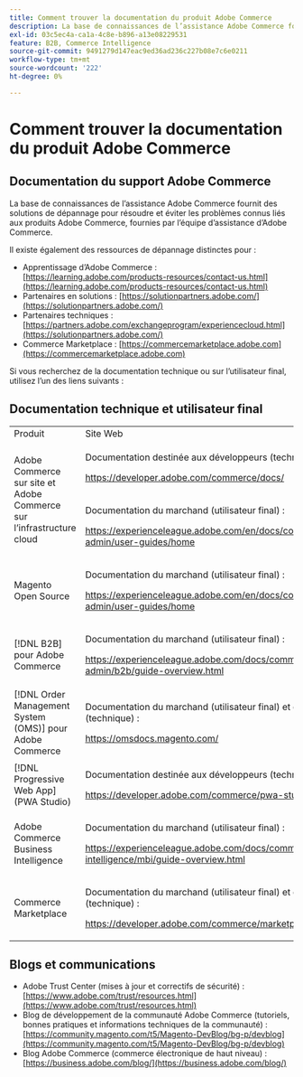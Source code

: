 ```yaml
---
title: Comment trouver la documentation du produit Adobe Commerce
description: La base de connaissances de l’assistance Adobe Commerce fournit des solutions de dépannage pour résoudre et éviter les problèmes connus liés aux produits Adobe Commerce, fournies par l’équipe d’assistance d’Adobe Commerce.
exl-id: 03c5ec4a-ca1a-4c8e-b896-a13e08229531
feature: B2B, Commerce Intelligence
source-git-commit: 9491279d147eac9ed36ad236c227b08e7c6e0211
workflow-type: tm+mt
source-wordcount: '222'
ht-degree: 0%

---
```


# Comment trouver la documentation du produit Adobe Commerce

## Documentation du support Adobe Commerce

La base de connaissances de l’assistance Adobe Commerce fournit des solutions de dépannage pour résoudre et éviter les problèmes connus liés aux produits Adobe Commerce, fournies par l’équipe d’assistance d’Adobe Commerce.

Il existe également des ressources de dépannage distinctes pour :

* Apprentissage d’Adobe Commerce : [https://learning.adobe.com/products-resources/contact-us.html](https://learning.adobe.com/products-resources/contact-us.html)
* Partenaires en solutions : [https://solutionpartners.adobe.com/](https://solutionpartners.adobe.com/)
* Partenaires techniques : [https://partners.adobe.com/exchangeprogram/experiencecloud.html](https://solutionpartners.adobe.com/)
* Commerce Marketplace : [https://commercemarketplace.adobe.com](https://commercemarketplace.adobe.com)

Si vous recherchez de la documentation technique ou sur l’utilisateur final, utilisez l’un des liens suivants :

## Documentation technique et utilisateur final

<table>
<tbody>
<tr>
<td>Produit</td>
<td>Site Web</td>
</tr>
<tr>
<td rowspan="2">Adobe Commerce sur site et
Adobe Commerce sur l’infrastructure cloud</td>
<td>
<p>Documentation destinée aux développeurs (technique) :</p>
<p><a href="https://developer.adobe.com/commerce/docs/">https://developer.adobe.com/commerce/docs/</a></p>
</td>
</tr>
<tr>
<td>
<p>Documentation du marchand (utilisateur final) :</p>
<p><a href="https://experienceleague.adobe.com/en/docs/commerce-admin/user-guides/home">https://experienceleague.adobe.com/en/docs/commerce-admin/user-guides/home</a></p>
</td>
</tr>
<tr>
<td>
<p>Magento Open Source</p>
<p> </p>
</td>
<td>
<p>Documentation du marchand (utilisateur final) :</p>
<p><a href="https://experienceleague.adobe.com/en/docs/commerce-admin/user-guides/home">https://experienceleague.adobe.com/en/docs/commerce-admin/user-guides/home</a></p>
</td>
</tr>
<tr>
<td>
<p>[!DNL B2B] pour Adobe Commerce</p>
<p> </p>
</td>
<td>
<p>Documentation du marchand (utilisateur final) :</p>
<p><a href="https://experienceleague.adobe.com/docs/commerce-admin/b2b/guide-overview.html">https://experienceleague.adobe.com/docs/commerce-admin/b2b/guide-overview.html</a></p>
</td>
</tr>
<tr>
<td>[!DNL Order Management System (OMS)] pour Adobe Commerce</td>
<td>
<p>Documentation du marchand (utilisateur final) et du développeur (technique) :</p>
<p><a href="https://omsdocs.magento.com/">https://omsdocs.magento.com/</a></p>
</td>
</tr>
<tr>
<td>[!DNL Progressive Web App] (PWA Studio)</td>
<td>
<p>Documentation destinée aux développeurs (technique) :</p>
<p><a href="https://developer.adobe.com/commerce/pwa-studio/">https://developer.adobe.com/commerce/pwa-studio/</a></p>
</td>
</tr>
<tr>
<td>Adobe Commerce Business Intelligence</td>
<td>
<p>Documentation du marchand (utilisateur final) :</p>
<p><a href="https://experienceleague.adobe.com/docs/commerce-business-intelligence/mbi/guide-overview.html">https://experienceleague.adobe.com/docs/commerce-business-intelligence/mbi/guide-overview.html</a></p>
</td>
</tr>
<tr>
<td>Commerce Marketplace</td>
<td>
<p>Documentation du marchand (utilisateur final) et du développeur (technique) :</p>
<p><a href="https://developer.adobe.com/commerce/marketplace/guides/sellers/">https://developer.adobe.com/commerce/marketplace/guides/sellers/</a></p>
</td>
</tr>
</tbody>
</table>


## Blogs et communications

* Adobe Trust Center (mises à jour et correctifs de sécurité) : [https://www.adobe.com/trust/resources.html](https://www.adobe.com/trust/resources.html)
* Blog de développement de la communauté Adobe Commerce (tutoriels, bonnes pratiques et informations techniques de la communauté) : [https://community.magento.com/t5/Magento-DevBlog/bg-p/devblog](https://community.magento.com/t5/Magento-DevBlog/bg-p/devblog)
* Blog Adobe Commerce (commerce électronique de haut niveau) :[https://business.adobe.com/blog/](https://business.adobe.com/blog/)
